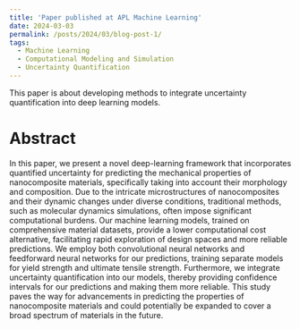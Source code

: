 ```yaml
---
title: 'Paper published at APL Machine Learning'
date: 2024-03-03
permalink: /posts/2024/03/blog-post-1/
tags:
  - Machine Learning
  - Computational Modeling and Simulation
  - Uncertainty Quantification
---
```


This paper is about developing methods to integrate uncertainty quantification into deep learning models.

Abstract
======

In this paper, we present a novel deep-learning framework that incorporates quantified uncertainty for predicting the mechanical properties of nanocomposite materials, specifically taking into account their morphology and composition. Due to the intricate microstructures of nanocomposites and their dynamic changes under diverse conditions, traditional methods, such as molecular dynamics simulations, often impose significant computational burdens. Our machine learning models, trained on comprehensive material datasets, provide a lower computational cost alternative, facilitating rapid exploration of design spaces and more reliable predictions. We employ both convolutional neural networks and feedforward neural networks for our predictions, training separate models for yield strength and ultimate tensile strength. Furthermore, we integrate uncertainty quantification into our models, thereby providing confidence intervals for our predictions and making them more reliable. This study paves the way for advancements in predicting the properties of nanocomposite materials and could potentially be expanded to cover a broad spectrum of materials in the future.
